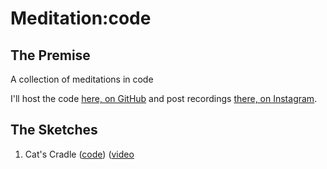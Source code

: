 # Meditation:code

## The Premise
A collection of meditations in code

I'll host the code [here, on GitHub](https://github.com/jeffwade/meditationcode) and post recordings
[there, on Instagram](https://www.instagram.com/meditationcode).

## The Sketches
1. Cat's Cradle ([code](https://github.com/jeffwade/meditationcode/tree/master/cats_cradle/))
   ([video](https://www.instagram.com/p/CAdn-PiJmvt/)
